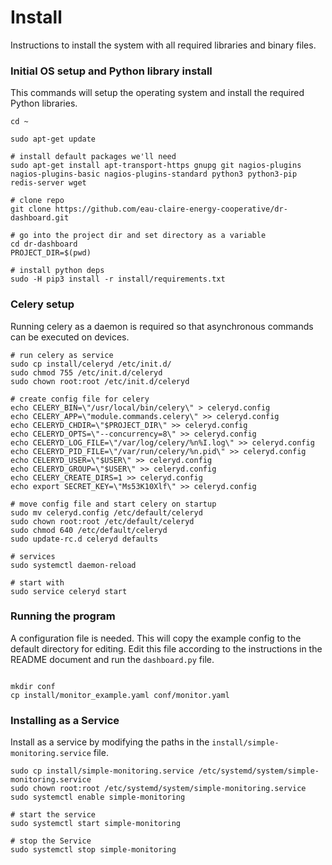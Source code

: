 # Install

Instructions to install the system with all required libraries and binary files.


### Initial OS setup and Python library install

This commands will setup the operating system and install the required Python libraries.

```
cd ~

sudo apt-get update

# install default packages we'll need
sudo apt-get install apt-transport-https gnupg git nagios-plugins nagios-plugins-basic nagios-plugins-standard python3 python3-pip redis-server wget

# clone repo
git clone https://github.com/eau-claire-energy-cooperative/dr-dashboard.git

# go into the project dir and set directory as a variable
cd dr-dashboard
PROJECT_DIR=$(pwd)

# install python deps
sudo -H pip3 install -r install/requirements.txt
```

### Celery setup

Running celery as a daemon is required so that asynchronous commands can be executed on devices.

```
# run celery as service
sudo cp install/celeryd /etc/init.d/
sudo chmod 755 /etc/init.d/celeryd
sudo chown root:root /etc/init.d/celeryd

# create config file for celery
echo CELERY_BIN=\"/usr/local/bin/celery\" > celeryd.config
echo CELERY_APP=\"module.commands.celery\" >> celeryd.config
echo CELERYD_CHDIR=\"$PROJECT_DIR\" >> celeryd.config
echo CELERYD_OPTS=\"--concurrency=8\" >> celeryd.config
echo CELERYD_LOG_FILE=\"/var/log/celery/%n%I.log\" >> celeryd.config
echo CELERYD_PID_FILE=\"/var/run/celery/%n.pid\" >> celeryd.config
echo CELERYD_USER=\"$USER\" >> celeryd.config
echo CELERYD_GROUP=\"$USER\" >> celeryd.config
echo CELERY_CREATE_DIRS=1 >> celeryd.config
echo export SECRET_KEY=\"Ms53K10Xlf\" >> celeryd.config

# move config file and start celery on startup
sudo mv celeryd.config /etc/default/celeryd
sudo chown root:root /etc/default/celeryd
sudo chmod 640 /etc/default/celeryd
sudo update-rc.d celeryd defaults

# services
sudo systemctl daemon-reload

# start with
sudo service celeryd start

```

### Running the program

A configuration file is needed. This will copy the example config to the default directory for editing. Edit this file according to the instructions in the README document and run the `dashboard.py` file.

```

mkdir conf
cp install/monitor_example.yaml conf/monitor.yaml

```

### Installing as a Service

Install as a service by modifying the paths in the `install/simple-monitoring.service` file.

```
sudo cp install/simple-monitoring.service /etc/systemd/system/simple-monitoring.service
sudo chown root:root /etc/systemd/system/simple-monitoring.service
sudo systemctl enable simple-monitoring

# start the service
sudo systemctl start simple-monitoring

# stop the Service
sudo systemctl stop simple-monitoring
```
